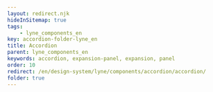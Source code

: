 ```yaml
---
layout: redirect.njk
hideInSitemap: true
tags: 
    - lyne_components_en
key: accordion-folder-lyne_en
title: Accordion
parent: lyne_components_en
keywords: accordion, expansion-panel, expansion, panel
order: 10
redirect: /en/design-system/lyne/components/accordion/accordion/
folder: true
---
```

